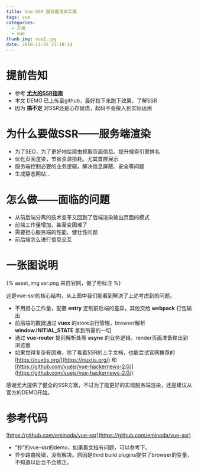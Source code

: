 ```yaml
---
title: Vue-SSR 服务器渲染实践
tags: vue
categories:
  - 开发
  - vue
thumb_img: vue2.jpg
date: 2018-11-25 23:18:14
---
```



# 提前告知
- 参考 [**尤大的SSR指南**](https://ssr.vuejs.org)
- 本文 DEMO 已上传至github，最好拉下来跑下效果，了解SSR
- 因为 **搞不定** 对SSR还是心存疑虑，起码不会投入到实际运用

# 为什么要做SSR——服务端渲染
- 为了SEO，为了更好地给爬虫抓取页面信息。提升搜索引擎排名
- 优化页面渲染，节省资源损耗。尤其首屏展示
- 服务端控制必要的业务逻辑，解决信息屏蔽、安全等问题
- 生成静态网站...

# 怎么做——面临的问题
- 从前后端分离的技术变革又回到了后端渲染输出页面的模式
- 前端工作量增加，甚至变困难了
- 需要担心服务端的性能、健壮性问题
- 前后端怎么进行信息交互

# 一张图说明
{% asset_img ssr.png 来自官网，做了些标注 %}

这是vue-ssr的核心结构，从上图中我们能看到解决了上述考虑到的问题。

- 不用担心工作量，配置 **entry** 定制前后端的差异，其他交给 **webpack** 打包输出
- 前后端的数据通过 **vuex** 的store进行管理，browser解析 **window.__INITIAL_STATE__** 拿到所需的一切
- 通过 **vue-router** 提前解析处理 **async** 的业务逻辑，render页面准备输出到浏览器
- 如果觉得复杂有困难，除了看着SSR的上手文档，也能尝试官网推荐的 [https://nuxtjs.org/](https://nuxtjs.org/) 和 [https://github.com/vuejs/vue-hackernews-2.0/](https://github.com/vuejs/vue-hackernews-2.0/)

感谢尤大提供了健全的SSR方案，不过为了能更好的实现服务端渲染，还是建议从官方的DEMO开始。

# 参考代码
[https://github.com/eminoda/vue-ssr](https://github.com/eminoda/vue-ssr)

- “抄”的vue-ssr的demo，如果看文档有问题，可以参考下。
- 异步路由报错，没有解决。原因是third build plugins提供了browser的变量，不知道以后会不会修正。